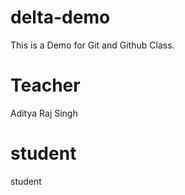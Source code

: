 # delta-demo
This is a Demo for Git and Github Class.

# Teacher 
Aditya Raj Singh 

#  student
student 